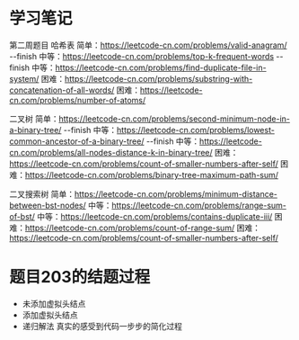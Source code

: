 # 学习笔记
第二周题目
哈希表
简单：https://leetcode-cn.com/problems/valid-anagram/            --finish
中等：https://leetcode-cn.com/problems/top-k-frequent-words      --finish
中等：https://leetcode-cn.com/problems/find-duplicate-file-in-system/
困难：https://leetcode-cn.com/problems/substring-with-concatenation-of-all-words/
困难：https://leetcode-cn.com/problems/number-of-atoms/

二叉树
简单：https://leetcode-cn.com/problems/second-minimum-node-in-a-binary-tree/     --finish
中等：https://leetcode-cn.com/problems/lowest-common-ancestor-of-a-binary-tree/  --finish
中等：https://leetcode-cn.com/problems/all-nodes-distance-k-in-binary-tree/
困难：https://leetcode-cn.com/problems/count-of-smaller-numbers-after-self/
困难：https://leetcode-cn.com/problems/binary-tree-maximum-path-sum/

二叉搜索树
简单：https://leetcode-cn.com/problems/minimum-distance-between-bst-nodes/
中等：https://leetcode-cn.com/problems/range-sum-of-bst/
中等：https://leetcode-cn.com/problems/contains-duplicate-iii/
困难：https://leetcode-cn.com/problems/count-of-range-sum/
困难：https://leetcode-cn.com/problems/count-of-smaller-numbers-after-self/

# 题目203的结题过程
- 未添加虚拟头结点
- 添加虚拟头结点
- 递归解法
真实的感受到代码一步步的简化过程
